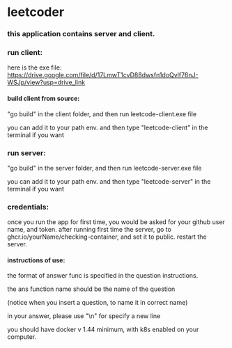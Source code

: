 # leetcoder

### this application contains server and client.

### run client:
here is the exe file:
https://drive.google.com/file/d/17LmwT1cvD88dwsfn1doQvlf76nJ-WSJp/view?usp=drive_link

#### build client from source:
"go build" in the client folder, and then run leetcode-client.exe file

you can add it to your path env. and then type "leetcode-client" in the terminal if you want


### run server:
"go build" in the server folder, and then run leetcode-server.exe file

you can add it to your path env. and then type "leetcode-server" in the terminal if you want

### credentials:
once you run the app for first time, you would be asked for your github user name, and token.
after running first time the server, go to ghcr.io/yourName/checking-container, and set it to public.
restart the server.


#### instructions of use:
the format of answer func is specified in the question instructions.

the ans function name should be the name of the question

(notice when you insert a question, to name it in correct name)

in your answer, please use "\\n" for specify a new line


you should have docker v 1.44 minimum, with k8s enabled on your computer.